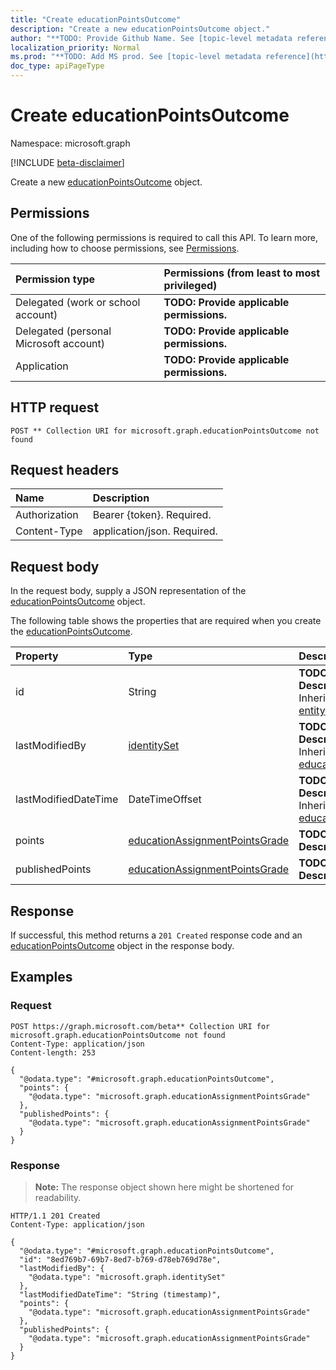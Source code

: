 ```yaml
---
title: "Create educationPointsOutcome"
description: "Create a new educationPointsOutcome object."
author: "**TODO: Provide Github Name. See [topic-level metadata reference](https://msgo.azurewebsites.net/add/document/guidelines/metadata.html#topic-level-metadata)**"
localization_priority: Normal
ms.prod: "**TODO: Add MS prod. See [topic-level metadata reference](https://msgo.azurewebsites.net/add/document/guidelines/metadata.html#topic-level-metadata)**"
doc_type: apiPageType
---
```


# Create educationPointsOutcome
Namespace: microsoft.graph

[!INCLUDE [beta-disclaimer](../../includes/beta-disclaimer.md)]

Create a new [educationPointsOutcome](../resources/educationpointsoutcome.md) object.

## Permissions
One of the following permissions is required to call this API. To learn more, including how to choose permissions, see [Permissions](/graph/permissions-reference).

|Permission type|Permissions (from least to most privileged)|
|:---|:---|
|Delegated (work or school account)|**TODO: Provide applicable permissions.**|
|Delegated (personal Microsoft account)|**TODO: Provide applicable permissions.**|
|Application|**TODO: Provide applicable permissions.**|

## HTTP request

<!-- {
  "blockType": "ignored"
}
-->
``` http
POST ** Collection URI for microsoft.graph.educationPointsOutcome not found
```

## Request headers
|Name|Description|
|:---|:---|
|Authorization|Bearer {token}. Required.|
|Content-Type|application/json. Required.|

## Request body
In the request body, supply a JSON representation of the [educationPointsOutcome](../resources/educationpointsoutcome.md) object.

The following table shows the properties that are required when you create the [educationPointsOutcome](../resources/educationpointsoutcome.md).

|Property|Type|Description|
|:---|:---|:---|
|id|String|**TODO: Add Description** Inherited from [entity](../resources/entity.md)|
|lastModifiedBy|[identitySet](../resources/identityset.md)|**TODO: Add Description** Inherited from [educationOutcome](../resources/educationoutcome.md)|
|lastModifiedDateTime|DateTimeOffset|**TODO: Add Description** Inherited from [educationOutcome](../resources/educationoutcome.md)|
|points|[educationAssignmentPointsGrade](../resources/educationassignmentpointsgrade.md)|**TODO: Add Description**|
|publishedPoints|[educationAssignmentPointsGrade](../resources/educationassignmentpointsgrade.md)|**TODO: Add Description**|



## Response

If successful, this method returns a `201 Created` response code and an [educationPointsOutcome](../resources/educationpointsoutcome.md) object in the response body.

## Examples

### Request
<!-- {
  "blockType": "request",
  "name": "create_educationpointsoutcome_from_"
}
-->
``` http
POST https://graph.microsoft.com/beta** Collection URI for microsoft.graph.educationPointsOutcome not found
Content-Type: application/json
Content-length: 253

{
  "@odata.type": "#microsoft.graph.educationPointsOutcome",
  "points": {
    "@odata.type": "microsoft.graph.educationAssignmentPointsGrade"
  },
  "publishedPoints": {
    "@odata.type": "microsoft.graph.educationAssignmentPointsGrade"
  }
}
```


### Response
>**Note:** The response object shown here might be shortened for readability.
<!-- {
  "blockType": "response",
  "truncated": true,
  "@odata.type": "microsoft.graph.educationPointsOutcome"
}
-->
``` http
HTTP/1.1 201 Created
Content-Type: application/json

{
  "@odata.type": "#microsoft.graph.educationPointsOutcome",
  "id": "8ed769b7-69b7-8ed7-b769-d78eb769d78e",
  "lastModifiedBy": {
    "@odata.type": "microsoft.graph.identitySet"
  },
  "lastModifiedDateTime": "String (timestamp)",
  "points": {
    "@odata.type": "microsoft.graph.educationAssignmentPointsGrade"
  },
  "publishedPoints": {
    "@odata.type": "microsoft.graph.educationAssignmentPointsGrade"
  }
}
```

